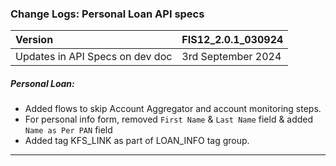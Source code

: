 ### Change Logs:  Personal Loan API specs

| Version                         | FIS12_2.0.1_030924 |
| :------------------------------ | :----------------- |
| Updates in API Specs on dev doc | 3rd September 2024      |

##### Personal Loan:

- Added flows to skip Account Aggregator and account monitoring steps.
- For personal info form, removed `First Name` & `Last Name` field & added `Name as Per PAN` field
- Added tag KFS_LINK as part of LOAN_INFO tag group.

---

#####